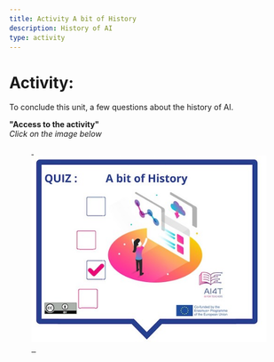 ```yaml
---
title: Activity A bit of History
description: History of AI
type: activity
---
```


# Activity:  
 To conclude this unit, a few questions about the history of AI.


**"Access to the activity"**  
_Click on the image below_

<a href="2-2-3-activity-A-bit-of-history/2-2-3.html" target="_blank"><figure> 
<img src="images/VisuelQUIZAbitofHistory.jpg" alt="A bit of History of AI"/>  
</figure></a>
